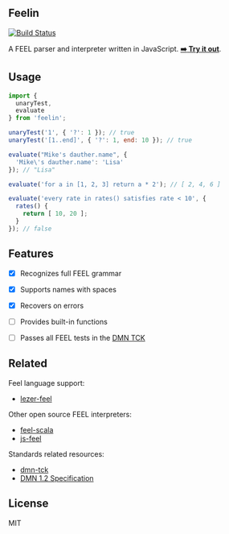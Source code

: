 ## Feelin

[![Build Status](https://img.shields.io/github/workflow/status/nikku/feelin/CI)](https://github.com/nikku/feelin/actions?query=workflow%3ACI)

A FEEL parser and interpreter written in JavaScript. [__:arrow_right: Try it out__](https://nikku.github.io/feel-playground).


## Usage

```javascript
import {
  unaryTest,
  evaluate
} from 'feelin';

unaryTest('1', { '?': 1 }); // true
unaryTest('[1..end]', { '?': 1, end: 10 }); // true

evaluate("Mike's dauther.name", {
  'Mike\'s dauther.name': 'Lisa'
}); // "Lisa"

evaluate('for a in [1, 2, 3] return a * 2'); // [ 2, 4, 6 ]

evaluate('every rate in rates() satisfies rate < 10', {
  rates() {
    return [ 10, 20 ];
  }
}); // false
```


## Features

* [x] Recognizes full FEEL grammar
* [x] Supports names with spaces
* [x] Recovers on errors
* [ ] Provides built-in functions
* [ ] Passes all FEEL tests in the [DMN TCK](https://github.com/dmn-tck/tck)


## Related

Feel language support:

* [lezer-feel](https://github.com/nikku/lezer-feel)

Other open source FEEL interpreters:

* [feel-scala](https://github.com/camunda/feel-scala)
* [js-feel](https://github.com/EdgeVerve/feel)

Standards related resources:

* [dmn-tck](https://github.com/dmn-tck/tck)
* [DMN 1.2 Specification](https://www.omg.org/spec/DMN/1.2/PDF)


## License

MIT
